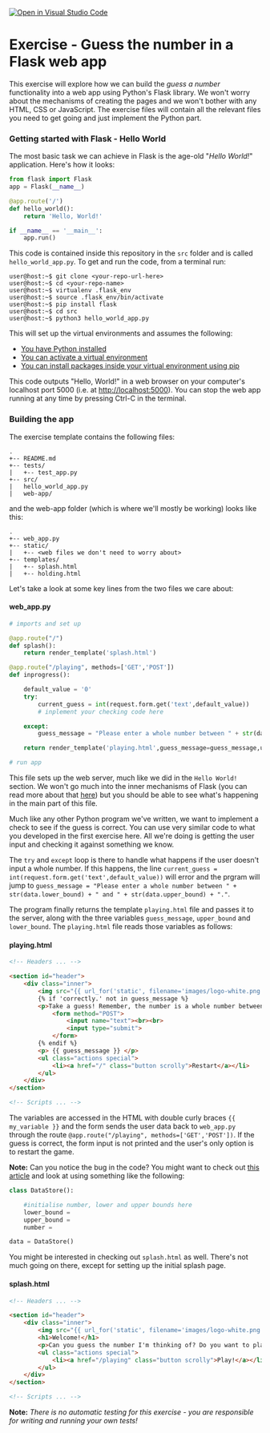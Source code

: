 [![Open in Visual Studio Code](https://classroom.github.com/assets/open-in-vscode-f059dc9a6f8d3a56e377f745f24479a46679e63a5d9fe6f495e02850cd0d8118.svg)](https://classroom.github.com/online_ide?assignment_repo_id=6454333&assignment_repo_type=AssignmentRepo)
# Exercise - Guess the number in a Flask web app

This exercise will explore how we can build the *guess a number* functionality into a web app using Python's Flask library. We won't worry about the mechanisms of creating the pages and we won't bother with any HTML, CSS or JavaScript. The exercise files will contain all the relevant files you need to get going and just implement the Python part.

### Getting started with Flask - Hello World

The most basic task we can achieve in Flask is the age-old "*Hello World!*" application. Here's how it looks:

```python
from flask import Flask
app = Flask(__name__)

@app.route('/')
def hello_world():
    return 'Hello, World!'

if __name__ == '__main__':
    app.run()
```

This code is contained inside this repository in the `src` folder and is called `hello_world_app.py`. To get and run the code, from a terminal run:

```plaintext
user@host:~$ git clone <your-repo-url-here>
user@host:~$ cd <your-repo-name>
user@host:~$ virtualenv .flask_env
user@host:~$ source .flask_env/bin/activate
user@host:~$ pip install flask
user@host:~$ cd src
user@host:~$ python3 hello_world_app.py
```

This will set up the virtual environments and assumes the following:

- [You have Python installed](https://scott3142.uk/python-programming/codelabs/getting-started/index.html)
- [You can activate a virtual environment](https://scott3142.uk/python-programming/codelabs/getting-started/index.html?index=..%2F..index#3)
- [You can install packages inside your virtual environment using pip](https://scott3142.uk/python-programming/codelabs/getting-started/index.html?index=..%2F..index#2)

This code outputs "Hello, World!" in a web browser on your computer's localhost port 5000 (i.e. at [http://localhost:5000](http://localhost:5000)). You can stop the web app running at any time by pressing Ctrl-C in the terminal.

### Building the app

The exercise template contains the following files:

```plaintext
.
+-- README.md
+-- tests/
|   +-- test_app.py
+-- src/
|   hello_world_app.py
|   web-app/
```

and the web-app folder (which is where we'll mostly be working) looks like this:

```plaintext
.
+-- web_app.py
+-- static/
|   +-- <web files we don't need to worry about>
+-- templates/
|   +-- splash.html
|   +-- holding.html
```

Let's take a look at some key lines from the two files we care about:

#### web_app.py
```python
# imports and set up

@app.route("/")
def splash():
    return render_template('splash.html')

@app.route("/playing", methods=['GET','POST'])
def inprogress():

    default_value = '0'
    try:
        current_guess = int(request.form.get('text',default_value))
        # inplement your checking code here

    except:
        guess_message = "Please enter a whole number between " + str(data.lower_bound) + " and " + str(data.upper_bound) + "."

    return render_template('playing.html',guess_message=guess_message,upper_bound=upper_bound,lower_bound=lower_bound)

# run app
```

This file sets up the web server, much like we did in the `Hello World!` section. We won't go much into the inner mechanisms of Flask (you can read more about that [here](https://realpython.com/introduction-to-flask-part-1-setting-up-a-static-site/)) but you should be able to see what's happening in the main part of this file.

Much like any other Python program we've written, we want to implement a check to see if the guess is correct. You can use very similar code to what you developed in the first exercise here. All we're doing is getting the user input and checking it against something we know.

The `try` and `except` loop is there to handle what happens if the user doesn't input a whole number. If this happens, the line `current_guess = int(request.form.get('text',default_value))` will error and the prgram will jump to `guess_message = "Please enter a whole number between " + str(data.lower_bound) + " and " + str(data.upper_bound) + "."`.

The program finally returns the template `playing.html` file and passes it to the server, along with the three variables `guess_message`, `upper_bound` and `lower_bound`. The `playing.html` file reads those variables as follows:

#### playing.html
```html
<!-- Headers ... -->

<section id="header">
	<div class="inner">
    	<img src="{{ url_for('static', filename='images/logo-white.png') }}" style="width:40%; margin-top:-5%;"/>
        {% if 'correctly.' not in guess_message %}
	    <p>Take a guess! Remember, the number is a whole number between {{ lower_bound }} and {{ upper_bound }}.</p><br>
            <form method="POST">
                <input name="text"><br><br>
                <input type="submit">
            </form>
        {% endif %}
        <p> {{ guess_message }} </p>
        <ul class="actions special">
            <li><a href="/" class="button scrolly">Restart</a></li>
        </ul>
	</div>
</section>

<!-- Scripts ... -->
```

The variables are accessed in the HTML with double curly braces `{{ my_variable }}` and the form sends the user data back to `web_app.py` through the route `@app.route("/playing", methods=['GET','POST'])`. If the guess is correct, the form input is not printed and the user's only option is to restart the game.

**Note:** Can you notice the bug in the code? You might want to check out [this article](https://stackoverflow.com/questions/49664010/using-variables-across-flask-routes) and look at using something like the following:

```python
class DataStore():

    #initialise number, lower and upper bounds here
    lower_bound =
    upper_bound =
    number =

data = DataStore()
```

You might be interested in checking out `splash.html` as well. There's not much going on there, except for setting up the initial splash page.

#### splash.html

```html
<!-- Headers ... -->

<section id="header">
	<div class="inner">
		<img src="{{ url_for('static', filename='images/logo-white.png') }}" style="width:40%; margin-top:-5%;"/>
		<h1>Welcome!</h1>
		<p>Can you guess the number I'm thinking of? Do you want to play?</p>
		<ul class="actions special">
			<li><a href="/playing" class="button scrolly">Play!</a></li>
		</ul>
	</div>
</section>

<!-- Scripts ... -->

```

**Note:** *There is no automatic testing for this exercise - you are responsible for writing and running your own tests!*
